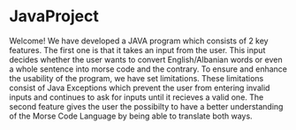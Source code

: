 # JavaProject
Welcome!
We have developed a JAVA program which consists of 2 key features. The first one is that it takes an input from the user. This input decides whether the user wants to convert English/Albanian words or even a whole sentence into morse code and the contrary. To ensure and enhance the usability of the program, we have set limitations. These limitations consist of Java Exceptions which prevent the user from entering invalid inputs and continues to ask for inputs until it recieves a valid one. The second feature gives the user the possibilty to have a better understanding of the Morse Code Language by being able to translate both ways.
